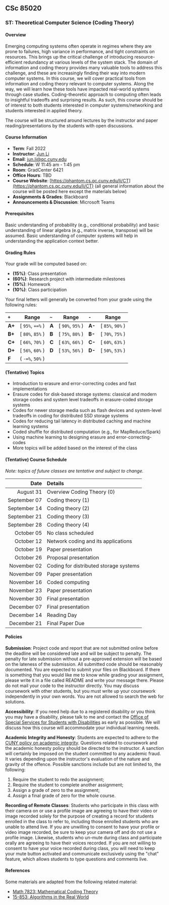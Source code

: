 ## CSc 85020 

### ST: Theoretical Computer Science (Coding Theory)


#### Overview

Emerging computing systems often operate in regimes where they are prone to failures, high variance in performance, and tight constraints on resources.
This brings up the critical challenge of introducing resource-efficient redundancy at various levels of the system stack.
The domain of information and coding theory provides many valuable tools to address this challenge, and these are increasingly finding their way into modern computer systems.
In this course, we will cover practical tools from information and coding theory relevant to computer systems. Along the way, we will learn how these tools have impacted real-world systems through case studies.
Coding-theoretic approach to computing often leads to insightful tradeoffs and surprising results.
As such, this course should be of interest to both students interested in computer systems/networking and students interested in applied theory.

The course will be structured around lectures by the instructor and paper reading/presentations by the students with open discussions.


#### Course Information

  -   **Term**: Fall 2022
  -   **Instructor**: [Jun Li](https://phantom.cs.qc.cuny.edu/li/)
  -   **Email**: [jun.li@qc.cuny.edu](mailto:jun.li@qc.cuny.edu)
  -   **Schedule**: W 11:45 am - 1:45 pm
  -   **Room**: GradCenter 6421
  -   **Office Hours**: TBD
  -   **Course Website**: [https://phantom.cs.qc.cuny.edu/li/CT](https://phantom.cs.qc.cuny.edu/li/CT) (all general information about the course will be posted here except the materials below)
  -   **Assignments & Grades**: Blackboard
  -   **Announcements & Discussion**: Microsoft Teams


#### Prerequisites

Basic understanding of probability (e.g., conditional probability) and basic understanding of linear algebra (e.g., matrix inverse, transpose) will be assumed.
Basic understanding of computer systems will help in understanding the application context better.


#### Grading Rules

Your grade will be computed based on:

  -   **(15%)**: Class presentation
  -   **(60%)**: Research project with intermediate milestones
  -   **(15%)**: Homework
  -   **(10%)**: Class participation

Your final letters will generally be converted from your grade using the following rules:

  | **`+`** |       Range      | **`~`** |       Range      | **`-`** |       Range      |
  |:--------|:----------------:|:--------|:----------------:|:--------|:----------------:|
  | **A+**  | [ `95%`, `+∞%` ) |  **A**  | [ `90%`, `95%` ) | **A-**  | [ `85%`, `90%` ) |
  | **B+**  | [ `80%`, `85%` ) |  **B**  | [ `75%`, `80%` ) | **B-**  | [ `70%`, `75%` ) |
  | **C+**  | [ `66%`, `70%` ) |  **C**  | [ `63%`, `66%` ) | **C-**  | [ `60%`, `63%` ) |
  | **D+**  | [ `56%`, `60%` ) |  **D**  | [ `53%`, `56%` ) | **D-**  | [ `50%`, `53%` ) |
  | **F**   | ( `-∞%`, `50%` ) |         |                  |         |                  |


#### (Tentative) Topics

  -   Introduction to erasure and error-correcting codes and fast implementations
  -   Erasure codes for disk-based storage systems: classical and modern storage codes and system level tradeoffs in erasure-coded storage systems
  -   Codes for newer storage media such as flash devices and system-level tradeoffs in coding for distributed SSD storage systems
  -   Codes for reducing tail latency in distributed caching and machine learning systems
  -   Coded shuffle for distributed computation (e.g., for MapReduce/Spark)
  -   Using machine learning to designing erasure and error-correcting-codes
  -   More topics will be added based on the interest of the class


#### (Tentative) Course Schedule

*Note: topics of future classes are tentative and subject to change.*

  | Date         | Details                                |
  |-------------:|:---------------------------------------|
  |    August 31 | Overview Coding Theory (0)             |
  | September 07 | Coding theory (1)                      |
  | September 14 | Coding theory (2)                      |
  | September 21 | Coding theory (3)                      |
  | September 28 | Coding theory (4)                      |
  |   October 05 | No class scheduled                     |
  |   October 12 | Network coding and its applications    |
  |   October 19 | Paper presentation                     |
  |   October 26 | Proposal presentation                  |
  |  November 02 | Coding for distributed storage systems |
  |  November 09 | Paper presentation                     |
  |  November 16 | Coded computing                        |
  |  November 23 | Paper presentation                     |
  |  November 30 | Final presentation                     |
  |  December 07 | Final presentation                     |
  |  December 14 | Reading Day                            |
  |  December 21 | Final Paper Due                        |


#### Policies

**Submission**: Project code and report that are not submitted online before the deadline will be considered late and will be subject to penalty.
The penalty for late submission without a pre-approved extension will be based on the lateness of the submission.
All submitted code should be reasonably documented.
You are expected to submit your files on Blackboard.
If there is something that you would like me to know while grading your assignment, please write it in a file called README and write your message there.
Please do not mail your code to the instructor directly.
You may discuss coursework with other students, but you must write up your coursework independently in your own words.
You are not allowed to search the web for solutions.

**Accessibility**: If you need help due to a registered disability or you think you may have a disability, please talk to me and contact the [Office of Special Services for Students with Disabilities](https://www.gc.cuny.edu/Prospective-Current-Students/Current-Students/Student-Disability-Services#:~:text=Contact%20Us-,Contact%20Us,and%20consult%20the%20Student%20Handbook.) as early as possible.
We will discuss how this course will accommodate your individual learning needs.

**Academic Integrity and Honesty**: Students are expected to adhere to the [CUNY policy on academic integrity](http://www2.cuny.edu/about/administration/offices/legal-affairs/policies-procedures/academic-integrity-policy/).
Questions related to coursework and the academic honesty policy should be directed to the instructor.
A sanction will certainly be imposed on the student committed to any academic fraud.
It varies depending upon the instructor's evaluation of the nature and gravity of the offence.
Possible sanctions include but are not limited to, the following: 
  1.  Require the student to redo the assignment;
  2.  Require the student to complete another assignment;
  3.  Assign a grade of zero to the assignment;
  4.  Assign a final grade of zero for the whole course.

**Recording of Remote Classes**: Students who participate in this class with their camera on or use a profile image are agreeing to have their video or image recorded solely for the purpose of creating a record for students enrolled in the class to refer to, including those enrolled students who are unable to attend live.
If you are unwilling to consent to have your profile or video image recorded, be sure to keep your camera off and do not use a profile image.
Likewise, students who un-mute during class and participate orally are agreeing to have their voices recorded.
If you are not willing to consent to have your voice recorded during class, you will need to keep your mute button activated and communicate exclusively using the "chat" feature, which allows students to type questions and comments live.


#### References

Some materials are adapted from the following related material:

-   [Math 7823: Mathematical Coding Theory](http://math.ucdenver.edu/~wcherowi/courses/m7823/m7823f.html)
-   [15-853: Algorithms in the Real World](https://www.cs.cmu.edu/~15853-f19/)
